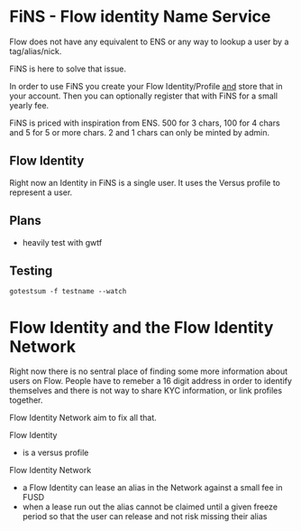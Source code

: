 # FiNS - Flow identity Name Service

Flow does not have any equivalent to ENS or any way to lookup a user by a tag/alias/nick. 

FiNS is here to solve that issue. 

In order to use FiNS you create your Flow Identity/Profile [and](and) store that in your account. Then you can optionally register that with FiNS for a small yearly fee. 

FiNS is priced with inspiration from ENS. 500 for 3 chars, 100 for 4 chars and 5 for 5 or more chars. 2 and 1 chars can only be minted by admin.

## Flow Identity

Right now an Identity in FiNS is a single user.  It uses the Versus profile to represent a user.


## Plans

 - heavily test with gwtf

## Testing
 `gotestsum -f testname --watch`
 

# Flow Identity and the Flow Identity Network

Right now there is no sentral place of finding some more information about users on Flow. People have to remeber a 16 digit address in order to identify themselves and there is not way to share KYC information, or link profiles together.

Flow Identity Network aim to fix all that.

Flow Identity
 - is a versus profile

Flow Identity Network
 - a Flow Identity can lease an alias in the Network against a small fee in FUSD
  - when a lease run out the alias cannot be claimed until a given freeze period so that the user can release and not risk missing their alias
	
